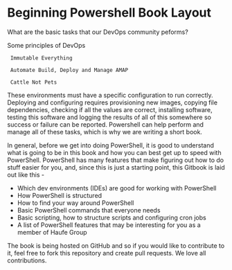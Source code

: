 # Beginning Powershell Book Layout

What are the basic tasks that our DevOps community peforms?

Some principles of DevOps

```
 Immutable Everything

 Automate Build, Deploy and Manage AMAP

 Cattle Not Pets
```

These environments must have a specific configuration to run correctly. Deploying and configuring requires provisioning new images, copying file dependencies, checking if all the values are correct, installing software, testing this software and logging the results of all of this somewhere so success or failure can be reported. Powershell can help perform and manage all of these tasks, which is why we are writing a short book.

In general, before we get into doing PowerShell, it is good to understand what is going to be in this book and how you can best get up to speed with PowerShell. PowerShell has many features that make figuring out how to do stuff easier for you, and, since this is just a starting point, this Gitbook is laid out like this -

* Which dev environments \(IDEs\) are good for working with PowerShell 
* How PowerShell is structured
* How to find your way around PowerShell
* Basic PowerShell commands that everyone needs
* Basic scripting, how to structure scripts and configuring cron jobs
* A list of PowerShell features that may be interesting for you as a member of Haufe Group

The book is being hosted on GitHub and so if you would like to contribute to it, feel free to fork this repository and create pull requests. We love all contributions.

